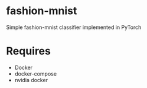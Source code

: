 # fashion-mnist
Simple fashion-mnist classifier implemented in PyTorch

# Requires
- Docker
- docker-compose
- nvidia docker
